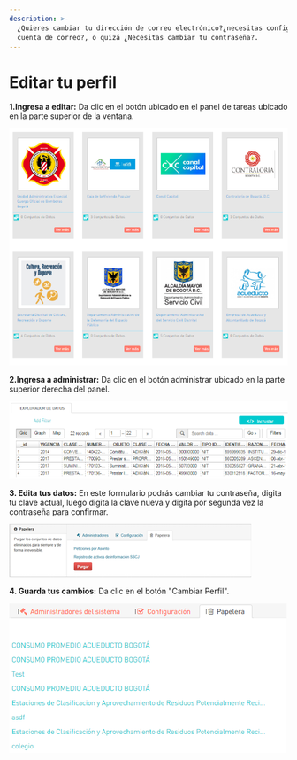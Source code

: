 ```yaml
---
description: >-
  ¿Quieres cambiar tu dirección de correo electrónico?¿necesitas configurar otra
  cuenta de correo?, o quizá ¿Necesitas cambiar tu contraseña?.
---
```


# Editar tu perfil

**1.Ingresa a editar:** Da clic en el botón ubicado en el panel de tareas ubicado en la parte superior de la ventana.

![](../.gitbook/assets/image%20%28195%29.png)

**2.Ingresa a administrar:** Da clic en el botón administrar ubicado en la parte superior derecha del panel.

![](../.gitbook/assets/image%20%28154%29.png)

**3. Edita tus datos:** En este formulario podrás cambiar tu contraseña, digita tu clave actual, luego digita la clave nueva y digita por segunda vez la contraseña para confirmar.

![](../.gitbook/assets/image%20%2848%29.png)

**4. Guarda tus cambios:** Da clic en el botón "Cambiar Perfil".

![](../.gitbook/assets/image%20%2888%29.png)

